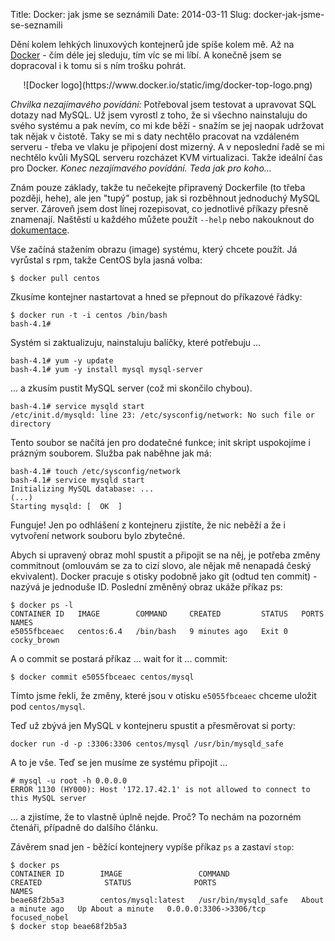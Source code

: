 Title: Docker: jak jsme se seznámili
Date: 2014-03-11
Slug: docker-jak-jsme-se-seznamili

Dění kolem lehkých linuxových kontejnerů jde spíše kolem mě. Až na [Docker](https://www.docker.io/) - čím déle jej sleduju, tím víc se mi líbí. A konečně jsem se dopracoval i k tomu si s ním trošku pohrát.

<center>
![Docker logo](https://www.docker.io/static/img/docker-top-logo.png)
</center>

*Chvilka nezajímavého povídání:* Potřeboval jsem testovat a upravovat SQL dotazy nad MySQL. Už jsem vyrostl z toho, že si všechno nainstaluju do svého systému a pak nevím, co mi kde běží - snažím se jej naopak udržovat tak nějak v čistotě. Taky se mi s daty nechtělo pracovat na vzdáleném serveru - třeba ve vlaku je připojení dost mizerný. A v neposlední řadě se mi nechtělo kvůli MySQL serveru rozcházet KVM virtualizaci. Takže ideální čas pro Docker. *Konec nezajímavého povídání. Teda jak pro koho...*

Znám pouze základy, takže tu nečekejte připravený Dockerfile (to třeba později, hehe), ale jen "tupý" postup, jak si rozběhnout jednoduchý MySQL server. Zároveň jsem dost línej rozepisovat, co jednotlivé příkazy přesně znamenají. Naštěstí u každého můžete použít `--help` nebo nakouknout do [dokumentace](http://docs.docker.io/en/latest/reference/commandline/).

Vše začíná stažením obrazu (image) systému, který chcete použít. Já vyrůstal s rpm, takže CentOS byla jasná volba:
```text
$ docker pull centos
```
Zkusíme kontejner nastartovat a hned se přepnout do příkazové řádky:
```text
$ docker run -t -i centos /bin/bash
bash-4.1#
```
Systém si zaktualizuju, nainstaluju balíčky, které potřebuju ...
```text
bash-4.1# yum -y update
bash-4.1# yum -y install mysql mysql-server
```
... a zkusím pustit MySQL server (což mi skončilo chybou).
```text
bash-4.1# service mysqld start
/etc/init.d/mysqld: line 23: /etc/sysconfig/network: No such file or directory
```

Tento soubor se načítá jen pro dodatečné funkce; init skript uspokojíme i prázným souborem. Služba pak naběhne jak má:
```text
bash-4.1# touch /etc/sysconfig/network
bash-4.1# service mysqld start
Initializing MySQL database: ...
(...)
Starting mysqld: [  OK  ]
```

Funguje! Jen po odhlášení z kontejneru zjistíte, že nic neběží a že i vytvoření network souboru bylo zbytečné.

Abych si upravený obraz mohl spustit a připojit se na něj, je potřeba změny commitnout (omlouvám se za to cizí slovo, ale nějak mě nenapadá český ekvivalent). Docker pracuje s otisky podobně jako git (odtud ten commit) - nazývá je jednoduše ID. Poslední změněný obraz ukáže příkaz ps:
```text
$ docker ps -l
CONTAINER ID   IMAGE        COMMAND     CREATED         STATUS   PORTS   NAMES
e5055fbceaec   centos:6.4   /bin/bash   9 minutes ago   Exit 0           cocky_brown

```

A o commit se postará příkaz ... wait for it ... commit:
```text
$ docker commit e5055fbceaec centos/mysql
```
Tímto jsme řekli, že změny, které jsou v otisku `e5055fbceaec` chceme uložit pod `centos/mysql`.

Teď už zbývá jen MySQL v kontejneru spustit a přesměrovat si porty:
```text
docker run -d -p :3306:3306 centos/mysql /usr/bin/mysqld_safe
```

A to je vše. Teď se jen musíme ze systému připojit ...
```text
# mysql -u root -h 0.0.0.0
ERROR 1130 (HY000): Host '172.17.42.1' is not allowed to connect to this MySQL server
```
... a zjistíme, že to vlastně úplně nejde. Proč? To nechám na pozorném čtenáři, případně do dalšího článku.

Závěrem snad jen - běžící kontejnery vypíše příkaz `ps` a zastaví `stop`:
```text
$ docker ps
CONTAINER ID        IMAGE                 COMMAND                CREATED              STATUS              PORTS                    NAMES
beae68f2b5a3        centos/mysql:latest   /usr/bin/mysqld_safe   About a minute ago   Up About a minute   0.0.0.0:3306->3306/tcp   focused_nobel
$ docker stop beae68f2b5a3
```
